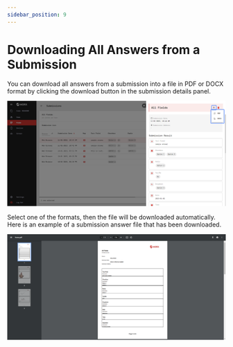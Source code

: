```yaml
---
sidebar_position: 9
---
```


# Downloading All Answers from a Submission

You can download all answers from a submission into a file in PDF or DOCX format by clicking the download button in the submission details panel.

![](/img/screenshots/website-application-usage/submissions/downloading-all-answers/downloading-all-answers-1.png)

Select one of the formats, then the file will be downloaded automatically. Here is an example of a submission answer file that has been downloaded.

![](/img/screenshots/website-application-usage/submissions/downloading-all-answers/downloading-all-answers-2.png)